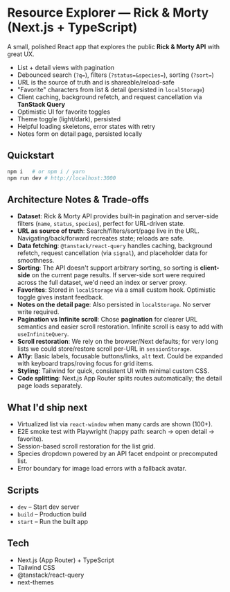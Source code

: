 # Resource Explorer — Rick & Morty (Next.js + TypeScript)

A small, polished React app that explores the public **Rick & Morty API** with great UX.

- List + detail views with pagination
- Debounced search (`?q=`), filters (`?status=&species=`), sorting (`?sort=`)
- URL is the source of truth and is shareable/reload-safe
- "Favorite" characters from list & detail (persisted in `localStorage`)
- Client caching, background refetch, and request cancellation via **TanStack Query**
- Optimistic UI for favorite toggles
- Theme toggle (light/dark), persisted
- Helpful loading skeletons, error states with retry
- Notes form on detail page, persisted locally

## Quickstart

```bash
npm i   # or npm i / yarn
npm run dev # http://localhost:3000
```

## Architecture Notes & Trade-offs

- **Dataset**: Rick & Morty API provides built-in pagination and server-side filters (`name`, `status`, `species`), perfect for URL-driven state.
- **URL as source of truth**: Search/filters/sort/page live in the URL. Navigating/back/forward recreates state; reloads are safe.
- **Data fetching**: `@tanstack/react-query` handles caching, background refetch, request cancellation (via `signal`), and placeholder data for smoothness.
- **Sorting**: The API doesn't support arbitrary sorting, so sorting is **client-side** on the current page results. If server-side sort were required across the full dataset, we'd need an index or server proxy.
- **Favorites**: Stored in `localStorage` via a small custom hook. Optimistic toggle gives instant feedback.
- **Notes on the detail page**: Also persisted in `localStorage`. No server write required.
- **Pagination vs Infinite scroll**: Chose **pagination** for clearer URL semantics and easier scroll restoration. Infinite scroll is easy to add with `useInfiniteQuery`.
- **Scroll restoration**: We rely on the browser/Next defaults; for very long lists we could store/restore scroll per-URL in `sessionStorage`.
- **A11y**: Basic labels, focusable buttons/links, `alt` text. Could be expanded with keyboard traps/roving focus for grid items.
- **Styling**: Tailwind for quick, consistent UI with minimal custom CSS.
- **Code splitting**: Next.js App Router splits routes automatically; the detail page loads separately.

## What I'd ship next

- Virtualized list via `react-window` when many cards are shown (100+).
- E2E smoke test with Playwright (happy path: search -> open detail -> favorite).
- Session-based scroll restoration for the list grid.
- Species dropdown powered by an API facet endpoint or precomputed list.
- Error boundary for image load errors with a fallback avatar.

## Scripts

- `dev` – Start dev server
- `build` – Production build
- `start` – Run the built app

## Tech

- Next.js (App Router) + TypeScript
- Tailwind CSS
- @tanstack/react-query
- next-themes
